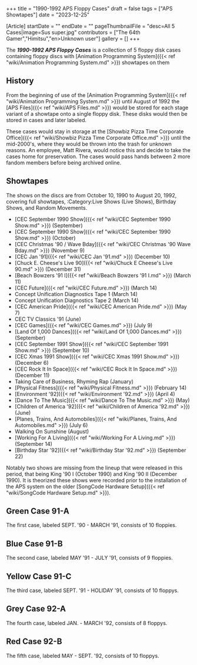 +++
title = "1990-1992 APS Floppy Cases"
draft = false
tags = ["APS Showtapes"]
date = "2023-12-25"

[Article]
startDate = ""
endDate = ""
pageThumbnailFile = "desc=All 5 Cases|image=Sus super.jpg"
contributors = ["The 64th Gamer","Himitsu","en>Unknown user"]
gallery = []
+++


The <b><i>1990-1992 APS Floppy Cases</b></i> is a collection of 5 floppy disk cases containing floppy discs with [Animation Programming System]({{< ref "wiki/Animation Programming System.md" >}}) showtapes on them

<h2> History </h2>
From the beginning of use of the [Animation Programming System]({{< ref "wiki/Animation Programming System.md" >}}) until August of 1992 the [APS Files]({{< ref "wiki/APS Files.md" >}}) would be stored for each stage variant of a showtape onto a single floppy disk. These disks would then be stored in cases and later labeled.

These cases would stay in storage at the [Showbiz Pizza Time Corporate Office]({{< ref "wiki/Showbiz Pizza Time Corporate Office.md" >}}) until the mid-2000's, where they would be thrown into the trash for unknown reasons. An employee, Matt Rivera, would notice this and decide to take the cases home for preservation. The cases would pass hands between 2 more fandom members before being archived online.

<h2> Showtapes </h2>
The shows on the discs are from October 10, 1990 to August 20, 1992, covering full showtapes, :Category:Live Shows (Live Shows), Birthday Shows, and Random Movements.

* [CEC September 1990 Show]({{< ref "wiki/CEC September 1990 Show.md" >}}) (September)
* [CEC September 1990 Show]({{< ref "wiki/CEC September 1990 Show.md" >}}) (October)
* [CEC Christmas '90 / Wave Bday]({{< ref "wiki/CEC Christmas '90  Wave Bday.md" >}}) (November 9)
* [CEC Jan '91]({{< ref "wiki/CEC Jan '91.md" >}}) (December 10)
* [Chuck E. Cheese's Live 90]({{< ref "wiki/Chuck E Cheese's Live 90.md" >}}) (December 31)
* [Beach Bowzers '91 I]({{< ref "wiki/Beach Bowzers '91 I.md" >}}) (March 11)
* [CEC Future]({{< ref "wiki/CEC Future.md" >}}) (March 14)
* Concept Unification Diagnostics Tape 1 (March 14)
* Concept Unification Diagnostics Tape 2 (March 14)
* [CEC American Pride]({{< ref "wiki/CEC American Pride.md" >}}) (May 7)
* CEC TV Classics '91 (June)
* [CEC Games]({{< ref "wiki/CEC Games.md" >}}) (July 9)
* [Land Of 1,000 Dances]({{< ref "wiki/Land Of 1,000 Dances.md" >}}) (September)
* [CEC September 1991 Show]({{< ref "wiki/CEC September 1991 Show.md" >}}) (September 10)
* [CEC Xmas 1991 Show]({{< ref "wiki/CEC Xmas 1991 Show.md" >}}) (December 6)
* [CEC Rock It In Space]({{< ref "wiki/CEC Rock It In Space.md" >}}) (December 11)
* Taking Care of Business, Rhyming Rap (January)
* [Physical Fitness]({{< ref "wiki/Physical Fitness.md" >}}) (February 14)
* [Environment '92]({{< ref "wiki/Environment '92.md" >}}) (April 4)
* [Dance To The Music]({{< ref "wiki/Dance To The Music.md" >}}) (May)
* [Children of America '92]({{< ref "wiki/Children of America '92.md" >}}) (June)
* [Planes, Trains, And Automobiles]({{< ref "wiki/Planes, Trains, And Automobiles.md" >}}) (July 6)
* Walking On Sunshine (August)
* [Working For A Living]({{< ref "wiki/Working For A Living.md" >}}) (September 14)
* [Birthday Star '92]({{< ref "wiki/Birthday Star '92.md" >}}) (September 22)

Notably two shows are missing from the lineup that were released in this period, that being King '90 I (October 1990) and King '90 II (December 1990). It is theorized these shows were recorded prior to the installation of the APS system on the older [SongCode Hardware Setup]({{< ref "wiki/SongCode Hardware Setup.md" >}}).

<h2> Green Case 91-A </h2>
The first case, labeled SEPT. '90 - MARCH '91, consists of 10 floppies.

<h2> Blue Case 91-B </h2>
The second case, labeled MAY '91 - JULY '91, consists of 9 floppies.

<h2> Yellow Case 91-C </h2>
The third case, labeled SEPT. '91 - HOLIDAY '91, consists of 10 floppys.

<h2> Grey Case 92-A </h2>
The fourth case, labeled JAN. - MARCH '92, consists of 8 floppys.

<h2> Red Case 92-B </h2>
The fifth case, labeled MAY - SEPT. '92, consists of 10 floppys.
